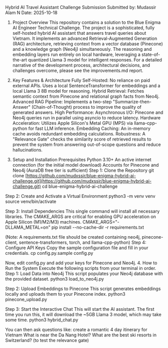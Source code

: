Hybrid AI Travel Assistant Challenge Submission
Submitted by: Mudassir Alam N Date: 2025-10-18

1. Project Overview
This repository contains a solution to the Blue Enigma AI Engineer Technical Challenge. The project is a sophisticated, fully self-hosted hybrid AI assistant that answers travel queries about Vietnam.
It implements an advanced Retrieval-Augmented Generation (RAG) architecture, retrieving context from a vector database (Pinecone) and a knowledge graph (Neo4j) simultaneously. The reasoning and embedding layers run entirely on local hardware, leveraging a state-of-the-art quantized Llama 3 model for intelligent responses.
For a detailed narrative of the development process, architectural decisions, and challenges overcome, please see the improvements.md report.

2. Key Features & Architecture
Fully Self-Hosted: No reliance on paid external APIs. Uses a local SentenceTransformer for embeddings and a local Llama 3 8B model for reasoning.
Hybrid Retrieval: Fetches semantic context from Pinecone and relational graph facts from Neo4j.
Advanced RAG Pipeline: Implements a two-step "Summarize-then-Answer" (Chain-of-Thought) process to improve the quality of generated answers.
High Performance:
Asynchronous I/O: Pinecone and Neo4j queries run in parallel using asyncio to reduce latency.
Hardware Acceleration: Utilizes Apple Silicon's Metal GPU (MPS) via llama-cpp-python for fast LLM inference.
Embedding Caching: An in-memory cache avoids redundant embedding calculations.
Robustness: A "Relevance Gate" checks the similarity score of retrieved results to prevent the system from answering out-of-scope questions and reduce hallucinations.

3. Setup and Installation
Prerequisites
Python 3.10+
An active internet connection (for the initial model download)
Accounts for Pinecone and Neo4j (AuraDB free tier is sufficient)
Step 1: Clone the Repository
git clone [https://github.com/mudxssir/blue-enigma-hybrid-ai-challenge.git](https://github.com/mudxssir/blue-enigma-hybrid-ai-challenge.git)
cd blue-enigma-hybrid-ai-challenge

Step 2: Create and Activate a Virtual Environment
python3 -m venv venv
source venv/bin/activate

Step 3: Install Dependencies
This single command will install all necessary libraries. The CMAKE_ARGS are critical for enabling GPU acceleration on Apple Silicon (M1/M2/M3) machines.
CMAKE_ARGS="-DLLAMA_METAL=on" pip install --no-cache-dir -r requirements.txt

(Note: A requirements.txt file should be created containing neo4j, pinecone-client, sentence-transformers, torch, and llama-cpp-python)
Step 4: Configure API Keys
Copy the sample configuration file and fill in your credentials.
cp config.py.sample config.py

Now, edit config.py and add your keys for Pinecone and Neo4j.
4. How to Run the System
Execute the following scripts from your terminal in order.
Step 1: Load Data into Neo4j
This script populates your Neo4j database with the provided dataset.
python3 load_to_neo4j.py

Step 2: Upload Embeddings to Pinecone
This script generates embeddings locally and uploads them to your Pinecone index.
python3 pinecone_upload.py

Step 3: Start the Interactive Chat
This will start the AI assistant. The first time you run this, it will download the ~5GB Llama 3 model, which may take some time.
python3 hybrid_chat.py

You can then ask questions like:
create a romantic 4 day itinerary for Vietnam
What is near the Da Nang Hotel?
What are the best ski resorts in Switzerland? (to test the relevance gate)


